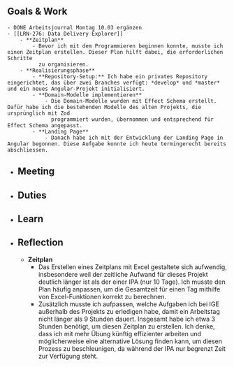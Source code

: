 ## Goals & Work
	- DONE Arbeitsjournal Montag 10.03 ergänzen
	- [[LRN-276: Data Delivery Explorer]]
		- **Zeitplan**
			- Bevor ich mit dem Programmieren beginnen konnte, musste ich einen Zeitplan erstellen. Dieser Plan hilft dabei, die erforderlichen Schritte
			  zu organisieren.
		- **Realisierungsphase**
			- **Repository-Setup:** Ich habe ein privates Repository eingerichtet, das über zwei Branches verfügt: *develop* und *master* und ein neues Angular-Projekt initialisiert.
			- **Domain-Modelle implementieren**
				- Die Domain-Modelle wurden mit Effect Schema erstellt. Dafür habe ich die bestehenden Modelle des alten Projekts, die ursprünglich mit Zod 
				  programmiert wurden, übernommen und entsprechend für Effect Schema angepasst.
			- **Landing Page**
				- Danach habe ich mit der Entwicklung der Landing Page in Angular begonnen. Diese Aufgabe konnte ich heute termingerecht bereits abschliessen.
- ## Meeting
- ## Duties
- ## Learn
- ## Reflection
	- **Zeitplan**
		- Das Erstellen eines Zeitplans mit Excel gestaltete sich aufwendig, insbesondere weil der zeitliche Aufwand für dieses Projekt deutlich 
		  länger ist als der einer IPA (nur 10 Tage). Ich musste den Plan häufig anpassen, um die Gesamtzeit für einen Tag mithilfe von Excel-Funktionen 
		  korrekt zu berechnen.
		- Zusätzlich musste ich aufpassen, welche Aufgaben ich bei IGE außerhalb des Projekts zu erledigen habe, damit ein Arbeitstag nicht länger als 9 Stunden dauert. Insgesamt habe ich etwa 3 Stunden benötigt, um diesen Zeitplan zu erstellen. Ich denke, dass ich mit mehr Übung künftig effizienter arbeiten und möglicherweise eine alternative Lösung finden kann, um diesen Prozess zu beschleunigen, da während der IPA nur begrenzt Zeit zur Verfügung steht.